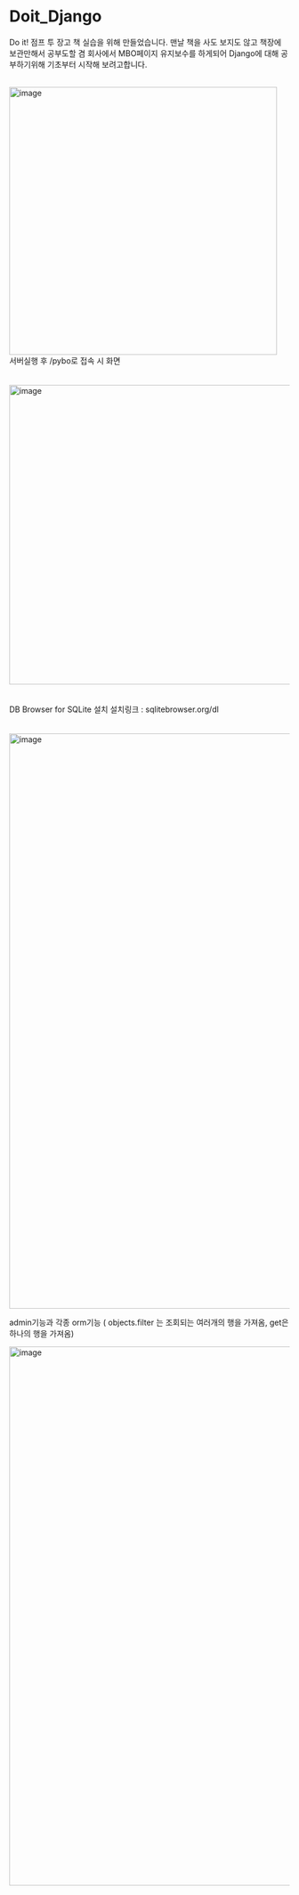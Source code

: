 # Doit_Django

Do it! 점프 투 장고 책 실습을 위해 만들었습니다.
맨날 책을 사도 보지도 않고 책장에 보관만해서 공부도할 겸 회사에서 MBO페이지 유지보수를 하게되어 Django에 대해 공부하기위해 기초부터 시작해 보려고합니다.

<br>
<img width="481" alt="image" src="https://github.com/user-attachments/assets/799f1659-2758-4389-b829-0e863b45aac0">

<br>
서버실행 후 /pybo로 접속 시 화면
<br>
<br>
<br>
<img width="538" alt="image" src="https://github.com/user-attachments/assets/555c2d6f-a889-4ea1-9eda-1f538f825d69">
<br>
<br>
<br>
DB Browser for SQLite 설치 설치링크 : sqlitebrowser.org/dl
<br>
<br>
<br>
<img width="1033" alt="image" src="https://github.com/user-attachments/assets/cb247e2f-a02f-458a-a570-53a9e56a703a">


admin기능과 각종 orm기능 ( objects.filter 는 조회되는 여러개의 행을 가져옴, get은 하나의 행을 가져옴)


<img width="968" alt="image" src="https://github.com/user-attachments/assets/4d30e4e9-a363-432d-b05d-5e649edb52ad">

